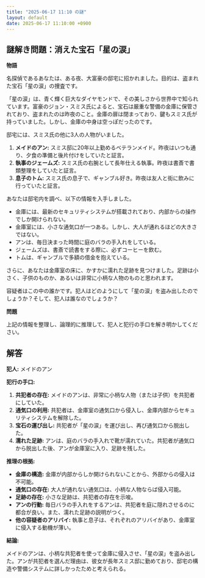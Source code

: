 ```yaml
---
title: "2025-06-17 11:10 の謎"
layout: default
date: 2025-06-17 11:10:00 +0900
---
```

## 謎解き問題：消えた宝石「星の涙」

**物語**

名探偵であるあなたは、ある夜、大富豪の邸宅に招かれました。目的は、盗まれた宝石「星の涙」の捜査です。

「星の涙」は、青く輝く巨大なダイヤモンドで、その美しさから世界中で知られています。富豪のジョン・スミス氏によると、宝石は厳重な警備の金庫に保管されており、盗まれたのは昨夜のこと。金庫の扉は閉まっており、鍵もスミス氏が持っていました。しかし、金庫の中身は空っぽだったのです。

邸宅には、スミス氏の他に3人の人物がいました。

1.  **メイドのアン:** スミス邸に20年以上勤めるベテランメイド。昨夜はいつも通り、夕食の準備と後片付けをしていたと証言。
2.  **執事のジェームズ:** スミス氏の右腕として長年仕える執事。昨夜は書斎で書類整理をしていたと証言。
3.  **息子のトム:** スミス氏の息子で、ギャンブル好き。昨夜は友人と街に飲みに行っていたと証言。

あなたは邸宅内を調べ、以下の情報を入手しました。

*   金庫には、最新のセキュリティシステムが搭載されており、内部からの操作でしか開けられない。
*   金庫室には、小さな通気口が一つある。しかし、大人が通れるほどの大きさではない。
*   アンは、毎日決まった時間に庭のバラの手入れをしている。
*   ジェームズは、書斎で読書をする際に、必ずコーヒーを飲む。
*   トムは、ギャンブルで多額の借金を抱えている。

さらに、あなたは金庫室の床に、かすかに濡れた足跡を見つけました。足跡は小さく、子供のものか、あるいは非常に小柄な人物のものと思われます。

容疑者はこの中の誰かです。犯人はどのようにして「星の涙」を盗み出したのでしょうか？そして、犯人は誰なのでしょうか？

**問題**

上記の情報を整理し、論理的に推理して、犯人と犯行の手口を解き明かしてください。

## 解答

**犯人:** メイドのアン

**犯行の手口:**

1.  **共犯者の存在:** メイドのアンは、非常に小柄な人物（または子供）を共犯者にしていた。
2.  **通気口の利用:** 共犯者は、金庫室の通気口から侵入し、金庫内部からセキュリティシステムを解除した。
3.  **宝石の運び出し:** 共犯者が「星の涙」を運び出し、再び通気口から脱出した。
4.  **濡れた足跡:** アンは、庭のバラの手入れで靴が濡れていた。共犯者が通気口から脱出した後、アンが金庫室に入り、足跡を残した。

**推理の根拠:**

*   **金庫の構造:** 金庫が内部からしか開けられないことから、外部からの侵入は不可能。
*   **通気口の存在:** 大人が通れない通気口は、小柄な人物ならば侵入可能。
*   **足跡の存在:** 小さな足跡は、共犯者の存在を示唆。
*   **アンの行動:** 毎日バラの手入れをするアンは、共犯者を庭に隠れさせるのに都合が良い。また、濡れた足跡の説明がつく。
*   **他の容疑者のアリバイ:** 執事と息子は、それぞれのアリバイがあり、金庫室に侵入する動機が薄い。

**結論:**

メイドのアンは、小柄な共犯者を使って金庫に侵入させ、「星の涙」を盗み出した。アンが共犯者を選んだ理由は、彼女が長年スミス邸に勤めており、邸宅の構造や警備システムに詳しかったためと考えられる。
